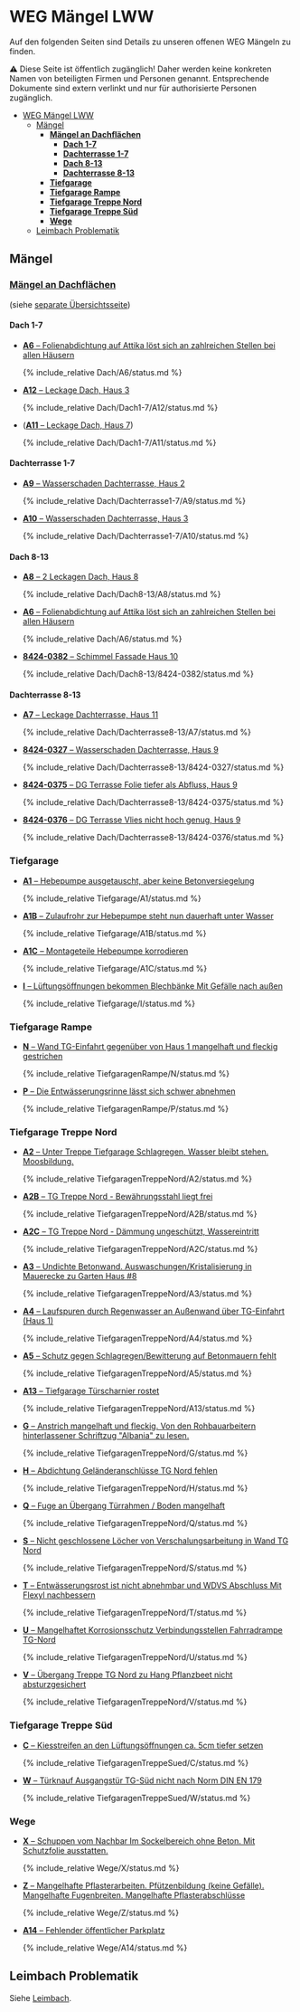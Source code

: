# WEG Mängel LWW

Auf den folgenden Seiten sind Details zu unseren offenen WEG Mängeln zu finden.

⚠️ Diese Seite ist öffentlich zugänglich! Daher werden keine konkreten Namen von beteiligten Firmen und Personen genannt.
Entsprechende Dokumente sind extern verlinkt und nur für authorisierte Personen zugänglich.

- [WEG Mängel LWW](#weg-mängel-lww)
  - [Mängel](#mängel)
    - [**Mängel an Dachflächen**](#mängel-an-dachflächen)
      - [**Dach 1-7**](#dach-1-7)
      - [**Dachterrasse 1-7**](#dachterrasse-1-7)
      - [**Dach 8-13**](#dach-8-13)
      - [**Dachterrasse 8-13**](#dachterrasse-8-13)
    - [**Tiefgarage**](#tiefgarage)
    - [**Tiefgarage Rampe**](#tiefgarage-rampe)
    - [**Tiefgarage Treppe Nord**](#tiefgarage-treppe-nord)
    - [**Tiefgarage Treppe Süd**](#tiefgarage-treppe-süd)
    - [**Wege**](#wege)
  - [Leimbach Problematik](#leimbach-problematik)

## Mängel

### [**Mängel an Dachflächen**](Dach)

(siehe [separate Übersichtsseite](Dach))

#### **Dach 1-7**

- [**A6** &ndash; Folienabdichtung auf Attika löst sich an zahlreichen Stellen bei allen Häusern][A6]

  {% include_relative Dach/A6/status.md %}

- [**A12** &ndash; Leckage Dach, Haus 3][A12]

  {% include_relative Dach/Dach1-7/A12/status.md %}

- ([**A11** &ndash; Leckage Dach, Haus 7][A11])

  {% include_relative Dach/Dach1-7/A11/status.md %}

#### **Dachterrasse 1-7**

- [**A9** &ndash; Wasserschaden Dachterrasse, Haus 2][A9]

  {% include_relative Dach/Dachterrasse1-7/A9/status.md %}

- [**A10** &ndash; Wasserschaden Dachterrasse, Haus 3][A10]

  {% include_relative Dach/Dachterrasse1-7/A10/status.md %}

#### **Dach 8-13**

- [**A8** &ndash; 2 Leckagen Dach, Haus 8][A8]

  {% include_relative Dach/Dach8-13/A8/status.md %}

- [**A6** &ndash; Folienabdichtung auf Attika löst sich an zahlreichen Stellen bei allen Häusern][A6]

  {% include_relative Dach/A6/status.md %}

- [**8424-0382** &ndash; Schimmel Fassade Haus 10][8424-0382]

  {% include_relative Dach/Dach8-13/8424-0382/status.md %}

#### **Dachterrasse 8-13**

- [**A7** &ndash; Leckage Dachterrasse, Haus 11][A7]

  {% include_relative Dach/Dachterrasse8-13/A7/status.md %}

- [**8424-0327** &ndash; Wasserschaden Dachterrasse, Haus 9][8424-0327]

  {% include_relative Dach/Dachterrasse8-13/8424-0327/status.md %}

- [**8424-0375** &ndash; DG Terrasse Folie tiefer als Abfluss, Haus 9][8424-0375]

  {% include_relative Dach/Dachterrasse8-13/8424-0375/status.md %}

- [**8424-0376** &ndash; DG Terrasse Vlies nicht hoch genug, Haus 9][8424-0376]

  {% include_relative Dach/Dachterrasse8-13/8424-0376/status.md %}

### **Tiefgarage**

- [**A1** &ndash; Hebepumpe ausgetauscht, aber keine Betonversiegelung](Tiefgarage/A1)

  {% include_relative Tiefgarage/A1/status.md %}

- [**A1B** &ndash; Zulaufrohr zur Hebepumpe steht nun dauerhaft unter Wasser](Tiefgarage/A1B)

  {% include_relative Tiefgarage/A1B/status.md %}

- [**A1C** &ndash; Montageteile Hebepumpe korrodieren](Tiefgarage/A1C)

  {% include_relative Tiefgarage/A1C/status.md %}

- [**I** &ndash; Lüftungsöffnungen bekommen Blechbänke Mit Gefälle nach außen](Tiefgarage/I)

  {% include_relative Tiefgarage/I/status.md %}

### **Tiefgarage Rampe**

- [**N** &ndash; Wand TG-Einfahrt gegenüber von Haus 1 mangelhaft und fleckig gestrichen](TiefgaragenRampe/N)

  {% include_relative TiefgaragenRampe/N/status.md %}

- [**P** &ndash; Die Entwässerungsrinne lässt sich schwer abnehmen](TiefgaragenRampe/P)

  {% include_relative TiefgaragenRampe/P/status.md %}

### **Tiefgarage Treppe Nord**

- [**A2** &ndash; Unter Treppe Tiefgarage Schlagregen, Wasser bleibt stehen. Moosbildung.](TiefgaragenTreppeNord/A2)

  {% include_relative TiefgaragenTreppeNord/A2/status.md %}

- [**A2B** &ndash; TG Treppe Nord - Bewährungsstahl liegt frei](TiefgaragenTreppeNord/A2B)

  {% include_relative TiefgaragenTreppeNord/A2B/status.md %}

- [**A2C** &ndash; TG Treppe Nord - Dämmung ungeschützt, Wassereintritt](TiefgaragenTreppeNord/A2C)

  {% include_relative TiefgaragenTreppeNord/A2C/status.md %}

- [**A3** &ndash; Undichte Betonwand. Auswaschungen/Kristalisierung in Mauerecke zu Garten Haus #8](TiefgaragenTreppeNord/A3)

  {% include_relative TiefgaragenTreppeNord/A3/status.md %}

- [**A4** &ndash; Laufspuren durch Regenwasser an Außenwand über TG-Einfahrt (Haus 1)](TiefgaragenTreppeNord/A4)

  {% include_relative TiefgaragenTreppeNord/A4/status.md %}

- [**A5** &ndash; Schutz gegen Schlagregen/Bewitterung auf Betonmauern fehlt](TiefgaragenTreppeNord/A5)

  {% include_relative TiefgaragenTreppeNord/A5/status.md %}

- [**A13** &ndash; Tiefgarage Türscharnier rostet](TiefgaragenTreppeNord/A13)

  {% include_relative TiefgaragenTreppeNord/A13/status.md %}

- [**G** &ndash; Anstrich mangelhaft und fleckig. Von den Rohbauarbeitern hinterlassener Schriftzug "Albania" zu lesen.](TiefgaragenTreppeNord/G)

  {% include_relative TiefgaragenTreppeNord/G/status.md %}

- [**H** &ndash; Abdichtung Geländeranschlüsse TG Nord fehlen](TiefgaragenTreppeNord/H)

  {% include_relative TiefgaragenTreppeNord/H/status.md %}

- [**Q** &ndash; Fuge an Übergang Türrahmen / Boden mangelhaft](TiefgaragenTreppeNord/Q)

  {% include_relative TiefgaragenTreppeNord/Q/status.md %}

- [**S** &ndash; Nicht geschlossene Löcher von Verschalungsarbeitung in Wand TG Nord](TiefgaragenTreppeNord/S)

  {% include_relative TiefgaragenTreppeNord/S/status.md %}

- [**T** &ndash; Entwässerungsrost ist nicht abnehmbar und WDVS Abschluss Mit Flexyl nachbessern](TiefgaragenTreppeNord/T)

  {% include_relative TiefgaragenTreppeNord/T/status.md %}

- [**U** &ndash; Mangelhaftet Korrosionsschutz Verbindungsstellen Fahrradrampe TG-Nord](TiefgaragenTreppeNord/U)

  {% include_relative TiefgaragenTreppeNord/U/status.md %}

- [**V** &ndash; Übergang Treppe TG Nord zu Hang Pflanzbeet nicht absturzgesichert](TiefgaragenTreppeNord/V)

  {% include_relative TiefgaragenTreppeNord/V/status.md %}

### **Tiefgarage Treppe Süd**

- [**C** &ndash; Kiesstreifen an den Lüftungsöffnungen ca. 5cm tiefer setzen](TiefgaragenTreppeSued/C)

  {% include_relative TiefgaragenTreppeSued/C/status.md %}

- [**W** &ndash; Türknauf Ausgangstür TG-Süd nicht nach Norm DIN EN 179](TiefgaragenTreppeSued/W)

  {% include_relative TiefgaragenTreppeSued/W/status.md %}

### **Wege**

- [**X** &ndash; Schuppen vom Nachbar Im Sockelbereich ohne Beton. Mit Schutzfolie ausstatten.](Wege/X)

  {% include_relative Wege/X/status.md %}

- [**Z** &ndash; Mangelhafte Pflasterarbeiten. Pfützenbildung (keine Gefälle). Mangelhafte Fugenbreiten. Mangelhafte Pflasterabschlüsse](Wege/Z)

  {% include_relative Wege/Z/status.md %}

- [**A14** &ndash; Fehlender öffentlicher Parkplatz](Wege/A14)

  {% include_relative Wege/A14/status.md %}

## Leimbach Problematik

Siehe [Leimbach].


[A6]: Dach/A6/index.md
[A11]: Dach/Dach1-7/A11/index.md
[A12]: Dach/Dach1-7/A12/index.md
[A9]: Dach/Dachterrasse1-7/A9/index.md
[A10]: Dach/Dachterrasse1-7/A10/index.md
[A8]: Dach/Dach8-13/A8/index.md
[8424-0382]: Dach/Dach8-13/8424-0382/index.md
[A7]: Dach/Dachterrasse8-13/A7/index.md
[8424-0327]: Dach/Dachterrasse8-13/8424-0327/index.md
[8424-0375]: Dach/Dachterrasse8-13/8424-0375/index.md
[8424-0376]: Dach/Dachterrasse8-13/8424-0376/index.md

[Leimbach]: https://alexanderlink.github.io/leimbach/